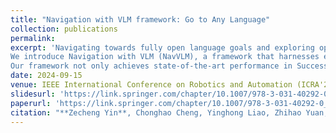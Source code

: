 ```yaml
---
title: "Navigation with VLM framework: Go to Any Language"
collection: publications
permalink: 
excerpt: 'Navigating towards fully open language goals and exploring open scenes in a manner akin to human exploration have always posed significant challenges. Recently, Vision Large Language Models (VLMs) have demonstrated remarkable capabilities in reasoning with both language and visual data. While many works have focused on leveraging VLMs for navigation in open scenes and with open vocabularies, these efforts often fall short of fully utilizing the potential of VLMs or require substantial computational resources.
We introduce Navigation with VLM (NavVLM), a framework that harnesses equipment-level VLMs to enable agents to navigate towards any language goal specific or non-specific in open scenes, emulating human exploration behaviors without any prior training. The agent leverages the VLM as its cognitive core to perceive environmental information based on any language goal and constantly provides exploration guidance during navigation until it reaches the target location or area.
Our framework not only achieves state-of-the-art performance in Success Rate (SR) and Success weighted by Path Length (SPL) in traditional specific goal settings but also extends the navigation capabilities to any open-set language goal. We evaluate NavVLM in richly detailed environments from the Matterport 3D (MP3D), Habitat Matterport 3D (HM3D), and Gibson datasets within the Habitat simulator. With  the power of VLMs, navigation has entered a new era.'
date: 2024-09-15
venue: IEEE International Conference on Robotics and Automation (ICRA'25, Under Review)
slidesurl: 'https://link.springer.com/chapter/10.1007/978-3-031-40292-0_5'
paperurl: 'https://link.springer.com/chapter/10.1007/978-3-031-40292-0_5'
citation: "**Zecheng Yin**, Chonghao Cheng, Yinghong Liao, Zhihao Yuan, Shuguang Cui, Zhen Li. , Navigation with VLM framework: Go to Any Language, ICRA'25 (Under review)"
---
```

